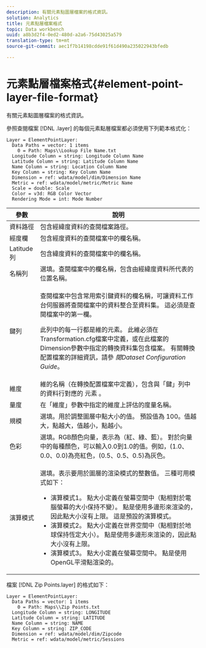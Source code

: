 ```yaml
---
description: 有關元素點圖層檔案的格式資訊。
solution: Analytics
title: 元素點層檔案格式
topic: Data workbench
uuid: a8b3d2f4-0ed2-480d-a2a6-75d43025a579
translation-type: tm+mt
source-git-commit: aec1f7b14198cdde91f61d490a235022943bfedb

---
```



# 元素點層檔案格式{#element-point-layer-file-format}

有關元素點圖層檔案的格式資訊。

參照查閱檔案 [!DNL .layer] 的每個元素點層檔案都必須使用下列範本格式化：

```
Layer = ElementPointLayer:
  Data Paths = vector: 1 items
    0 = Path: Maps\\Lookup File Name.txt
  Longitude Column = string: Longitude Column Name
  Latitude Column = string: Latitude Column Name
  Name Column = string: Location Column Name
  Key Column = string: Key Column Name
  Dimension = ref: wdata/model/dim/Dimension Name
  Metric = ref: wdata/model/metric/Metric Name
  Scale = double: Scale
  Color = v3d: RGB Color Vector
  Rendering Mode = int: Mode Number
```

<table id="table_B2BC5FE8C80E4680B9A565878192D75B"> 
 <thead> 
  <tr> 
   <th colname="col1" class="entry"> 參數 </th> 
   <th colname="col2" class="entry"> 說明 </th> 
  </tr> 
 </thead>
 <tbody> 
  <tr> 
   <td colname="col1"> 資料路徑 </td> 
   <td colname="col2"> 包含經緯度資料的查閱檔案路徑。 </td> 
  </tr> 
  <tr> 
   <td colname="col1"> 經度欄 </td> 
   <td colname="col2"> 包含經度資料的查閱檔案中的欄名稱。 </td> 
  </tr> 
  <tr> 
   <td colname="col1"> Latitude列 </td> 
   <td colname="col2"> 包含緯度資料的查閱檔案中的欄名稱。 </td> 
  </tr> 
  <tr> 
   <td colname="col1"> 名稱列 </td> 
   <td colname="col2"> 選填。查閱檔案中的欄名稱，包含由經緯度資料所代表的位置名稱。 </td> 
  </tr> 
  <tr> 
   <td colname="col1"> 鍵列 </td> 
   <td colname="col2"> <p>查閱檔案中包含常用索引鍵資料的欄名稱，可讓資料工作台伺服器將查閱檔案中的資料整合至資料集。 這必須是查閱檔案中的第一欄。 </p> <p>此列中的每一行都是維的元素。 此維必須在 <span class="filepath"></span> Transformation.cfg檔案中定義，或在此檔案的Dimension參數中指定的轉換資料集包含檔案。 有關轉換配置檔案的詳細資訊，請參 <i>閱Dataset Configuration Guide</i>。 </p> </td> 
  </tr> 
  <tr> 
   <td colname="col1"> 維度 </td> 
   <td colname="col2">維的名稱（在轉換配置檔案中定義），包含與「鍵」列中的資料行對應的 <span class="wintitle"> 元素</span> 。 </td> 
  </tr> 
  <tr> 
   <td colname="col1"> 量度 </td> 
   <td colname="col2"> 在「維度」參數中指定的維度上評估的度量名稱。 </td> 
  </tr> 
  <tr> 
   <td colname="col1"> 規模 </td> 
   <td colname="col2"> 選填。用於調整圖層中點大小的值。 預設值為 100。值越大，點越大，值越小，點越小。 </td> 
  </tr> 
  <tr> 
   <td colname="col1"> 色彩 </td> 
   <td colname="col2"> 選填。RGB顏色向量，表示為（紅、綠、藍）。 對於向量中的每種顏色，可以輸入0.0到1.0的值。例如，(1.0、0.0、0.0)為亮紅色，(0.5、0.5、0.5)為灰色。 </td> 
  </tr> 
  <tr> 
   <td colname="col1"> 演算模式 </td> 
   <td colname="col2"> <p>選填。表示要用於圖層的渲染模式的整數值。 三種可用模式如下： 
     <ul id="ul_CBB26B32505846A39FEB85E831E1C7AB"> 
      <li id="li_B31528A8858C4418ABCDFF0B4EFB25D7">演算模式1。 點大小定義在螢幕空間中（點相對於電腦螢幕的大小保持不變）。 點是使用多邊形來渲染的，因此點大小沒有上限。 這是預設的演算模式。 </li> 
      <li id="li_CA0C3E0DBF004ADBB4D7819C0BF192FC">演算模式2。 點大小定義在世界空間中（點相對於地球保持恆定大小）。 點是使用多邊形來渲染的，因此點大小沒有上限。 </li> 
      <li id="li_8F8729976DDB434D869E81D4381E2688">演算模式3。 點大小定義在螢幕空間中。 點是使用OpenGL平滑點渲染的。 </li> 
     </ul> </p> </td> 
  </tr> 
 </tbody> 
</table>

檔案 [!DNL Zip Points.layer] 的格式如下：

```
Layer = ElementPointLayer:
  Data Paths = vector: 1 items
    0 = Path: Maps\\Zip Points.txt
  Longitude Column = string: LONGITUDE
  Latitude Column = string: LATITUDE
  Name Column = string: NAME
  Key Column = string: ZIP_CODE
  Dimension = ref: wdata/model/dim/Zipcode
  Metric = ref: wdata/model/metric/Sessions
```

